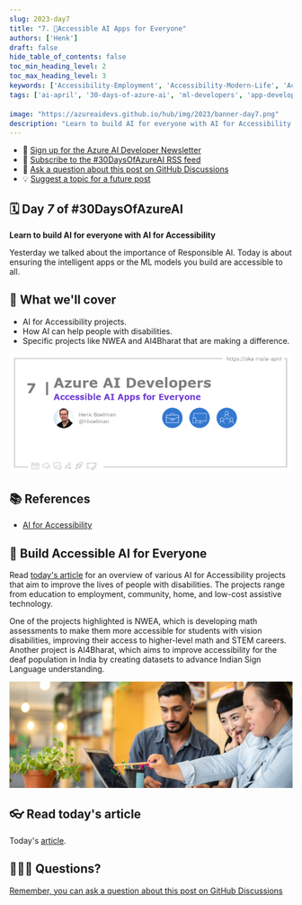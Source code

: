 ```yaml
---
slug: 2023-day7
title: "7. 🏁Accessible AI Apps for Everyone"
authors: ['Henk']
draft: false
hide_table_of_contents: false
toc_min_heading_level: 2
toc_max_heading_level: 3
keywords: ['Accessibility-Employment', 'Accessibility-Modern-Life', 'Accessibility-Human-Connection']
tags: ['ai-april', '30-days-of-azure-ai', 'ml-developers', 'app-developers', 'ai-for-accessibility']

image: "https://azureaidevs.github.io/hub/img/2023/banner-day7.png"
description: "Learn to build AI for everyone with AI for Accessibility https://azureaidevs.github.io/hub/blog/2023-day7 #30DaysOfAzureAI #AzureAiDevs #AI #Accessibility"
---
```


<head>

  <meta property="og:url" content="https://azureaidevs.github.io/hub/blog/2023-day7" />
  <meta property="og:title" content="Accessible AI Apps for Everyone" />
  <meta property="og:description" content="Learn to build AI for everyone with AI for Accessibility https://azureaidevs.github.io/hub/blog/2023-day7 #30DaysOfAzureAI #AzureAiDevs #AI #Accessibility" />
  <meta property="og:image" content="https://azureaidevs.github.io/hub/img/2023/banner-day7.png" />
  <meta property="og:type" content="article" />
  <meta property="og:site_name" content="Azure AI Developer" />
  

  <link rel="canonical" href="https://www.microsoft.com/ai/ai-for-accessibility"  />

</head>

- 📧 [Sign up for the Azure AI Developer Newsletter](https://aka.ms/azure-ai-dev-newsletter)
- 📰 [Subscribe to the #30DaysOfAzureAI RSS feed](https://azureaidevs.github.io/hub/blog/rss.xml)
- 📌 [Ask a question about this post on GitHub Discussions](https://github.com/AzureAiDevs/hub/discussions/categories/7-accessible-ai-apps-for-everyone)
- 💡 [Suggest a topic for a future post](https://github.com/AzureAiDevs/hub/discussions/categories/call-for-content)

## 🗓️ Day _7_ of #30DaysOfAzureAI

<!-- README
The following description is also used for the tweet. So it should be action oriented and grab attention 
If you update the description, please update the description: in the frontmatter as well.
-->

**Learn to build AI for everyone with AI for Accessibility**

<!-- README
The following is the intro to the post. It should be a short teaser for the post.
-->

Yesterday we talked about the importance of Responsible AI. Today is about ensuring the intelligent apps or the ML models you build are accessible to all.

## 🎯 What we'll cover

<!-- README
The following list is the main points of the post. There should be 3-4 main points.
 -->


- AI for Accessibility projects.
- How AI can help people with disabilities.
- Specific projects like NWEA and AI4Bharat that are making a difference.

<!-- 
- Main point 1
- Main point 2
- Main point 3 
- Main point 4
-->

![Image banner for day 7](./../../../static/img/2023/banner-day7.png)

<!-- README
Add or update a list relevant references here. These could be links to other blog posts, Microsoft Learn Module, videos, or other resources.
-->


## 📚 References

- [AI for Accessibility](https://www.microsoft.com/ai/ai-for-accessibility)


<!-- README
The following is the body of the post. It should be an overview of the post that you are referencing.
See the Learn More section, if you supplied a canonical link, then will be displayed here.
-->


## 🚌 Build Accessible AI for Everyone

Read [today's article](https://www.microsoft.com/ai/ai-for-accessibility) for an overview of various AI for Accessibility projects that aim to improve the lives of people with disabilities. The projects range from education to employment, community, home, and low-cost assistive technology.  

One of the projects highlighted is NWEA, which is developing math assessments to make them more accessible for students with vision disabilities, improving their access to higher-level math and STEM careers. Another project is AI4Bharat, which aims to improve accessibility for the deaf population in India by creating datasets to advance Indian Sign Language understanding.

![](ai-for-accessiblity.jpeg)

## 👓 Read today's article

Today's [article](https://www.microsoft.com/ai/ai-for-accessibility).


## 🙋🏾‍♂️ Questions?

[Remember, you can ask a question about this post on GitHub Discussions](https://github.com/AzureAiDevs/Discussions/discussions/categories/7-accessible-ai-apps-for-everyone)